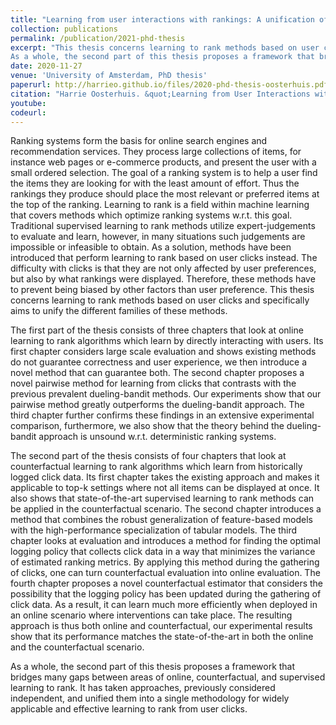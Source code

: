 ```yaml
---
title: "Learning from user interactions with rankings: A unification of the field"
collection: publications
permalink: /publication/2021-phd-thesis
excerpt: "This thesis concerns learning to rank methods based on user clicks and specifically aims to unify the different families of these methods.
As a whole, the second part of this thesis proposes a framework that bridges many gaps between areas of online, counterfactual, and supervised learning to rank. It has taken approaches, previously considered independent, and unified them into a single methodology for widely applicable and effective learning to rank from user clicks."
date: 2020-11-27
venue: 'University of Amsterdam, PhD thesis'
paperurl: http://harrieo.github.io/files/2020-phd-thesis-oosterhuis.pdf
citation: "Harrie Oosterhuis. &quot;Learning from User Interactions with Rankings: A Unification of the Field.&quot; <i>PhD thesis</i>, University of Amsterdam, November 2020."
youtube: 
codeurl: 
---
```


Ranking systems form the basis for online search engines and recommendation services. They process large collections of items, for instance web pages or e-commerce products, and present the user with a small ordered selection. The goal of a ranking system is to help a user find the items they are looking for with the least amount of effort. Thus the rankings they produce should place the most relevant or preferred items at the top of the ranking. Learning to rank is a field within machine learning that covers methods which optimize ranking systems w.r.t. this goal. Traditional supervised learning to rank methods utilize expert-judgements to evaluate and learn, however, in many situations such judgements are impossible or infeasible to obtain. As a solution, methods have been introduced that perform learning to rank based on user clicks instead. The difficulty with clicks is that they are not only affected by user preferences, but also by what rankings were displayed. Therefore, these methods have to prevent being biased by other factors than user preference. This thesis concerns learning to rank methods based on user clicks and specifically aims to unify the different families of these methods.

The first part of the thesis consists of three chapters that look at online learning to rank algorithms which learn by directly interacting with users. Its first chapter considers large scale evaluation and shows existing methods do not guarantee correctness and user experience, we then introduce a novel method that can guarantee both. The second chapter proposes a novel pairwise method for learning from clicks that contrasts with the previous prevalent dueling-bandit methods. Our experiments show that our pairwise method greatly outperforms the dueling-bandit approach. The third chapter further confirms these findings in an extensive experimental comparison, furthermore, we also show that the theory behind the dueling-bandit approach is unsound w.r.t. deterministic ranking systems.

The second part of the thesis consists of four chapters that look at counterfactual learning to rank algorithms which learn from historically logged click data. Its first chapter takes the existing approach and makes it applicable to top-k settings where not all items can be displayed at once. It also shows that state-of-the-art supervised learning to rank methods can be applied in the counterfactual scenario. The second chapter introduces a method that combines the robust generalization of feature-based models with the high-performance specialization of tabular models. The third chapter looks at evaluation and introduces a method for finding the optimal logging policy that collects click data in a way that minimizes the variance of estimated ranking metrics. By applying this method during the gathering of clicks, one can turn counterfactual evaluation into online evaluation. The fourth chapter proposes a novel counterfactual estimator that considers the possibility that the logging policy has been updated during the gathering of click data. As a result, it can learn much more efficiently when deployed in an online scenario where interventions can take place. The resulting approach is thus both online and counterfactual, our experimental results show that its performance matches the state-of-the-art in both the online and the counterfactual scenario.

As a whole, the second part of this thesis proposes a framework that bridges many gaps between areas of online, counterfactual, and supervised learning to rank. It has taken approaches, previously considered independent, and unified them into a single methodology for widely applicable and effective learning to rank from user clicks.